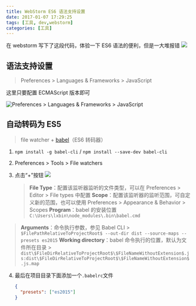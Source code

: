 ```yaml
---
title: WebStorm ES6 语法支持设置
date: 2017-01-07 17:29:25
tags: [工具, dev,webstorm]
categories: [工具]
---
```


在 webstorm 写下了这段代码，体验一下 ES6 语法的便利，但是一大堆报错
![](http://upload-images.jianshu.io/upload_images/436630-e162440fc4554a14.png?imageMogr2/auto-orient/strip%7CimageView2/2/w/1240)

## 语法支持设置

> Preferences > Languages & Frameworks > JavaScript

这里只要配置 ECMAScript 版本即可

![Preferences > Languages & Frameworks > JavaScript](http://upload-images.jianshu.io/upload_images/436630-0fac0723fbae8d81.png?imageMogr2/auto-orient/strip%7CimageView2/2/w/1240)

## 自动转码为 ES5

> file watcher + [babel](http://babeljs.io/)（ES6 转码器）

1.  `npm install -g babel-cli` / `npm install --save-dev babel-cli`
2.  Preferences > Tools > File watchers
3.  点击“+”按钮
    ![](http://upload-images.jianshu.io/upload_images/436630-187656ec1bf208c9.png?imageMogr2/auto-orient/strip%7CimageView2/2/w/1240)

    > **File Type**：配置该监听器监听的文件类型，可以在 Preferences > Editor > File types 中配置
    > **Scope**：配置该监听器的监听范围，可自定义新的范围，也可以使用 Preferences > Appearance & Behavior > Scopes
    > **Program**：babel 的安装位置
    > `C:\Users\lxbin\node_modules\.bin\babel.cmd`
 > **Arguments**：命令执行参数，参见 Babel CLI
    > `$FilePathRelativeToProjectRoot$ --out-dir dist --source-maps --presets es2015`
 > **Working directory**：babel 命令执行的位置，默认为文件所在目录
    > `dist\$FileDirRelativeToProjectRoot$\$FileNameWithoutExtension$.js:dist\$FileDirRelativeToProjectRoot$\$FileNameWithoutExtension$.js.map`

4.  最后在项目目录下面添加一个`.babelrc`文件
    ```json
    {
      "presets": ["es2015"]
    }
    ```
